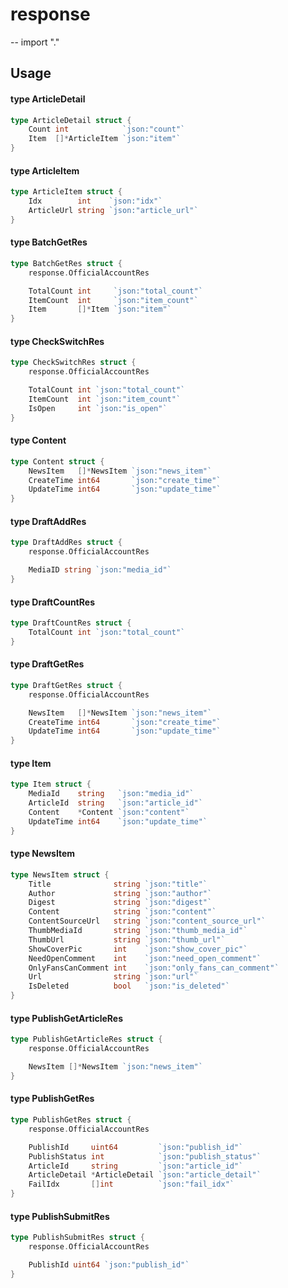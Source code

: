 # response
--
    import "."


## Usage

#### type ArticleDetail

```go
type ArticleDetail struct {
	Count int            `json:"count"`
	Item  []*ArticleItem `json:"item"`
}
```


#### type ArticleItem

```go
type ArticleItem struct {
	Idx        int    `json:"idx"`
	ArticleUrl string `json:"article_url"`
}
```


#### type BatchGetRes

```go
type BatchGetRes struct {
	response.OfficialAccountRes

	TotalCount int     `json:"total_count"`
	ItemCount  int     `json:"item_count"`
	Item       []*Item `json:"item"`
}
```


#### type CheckSwitchRes

```go
type CheckSwitchRes struct {
	response.OfficialAccountRes

	TotalCount int `json:"total_count"`
	ItemCount  int `json:"item_count"`
	IsOpen     int `json:"is_open"`
}
```


#### type Content

```go
type Content struct {
	NewsItem   []*NewsItem `json:"news_item"`
	CreateTime int64       `json:"create_time"`
	UpdateTime int64       `json:"update_time"`
}
```


#### type DraftAddRes

```go
type DraftAddRes struct {
	response.OfficialAccountRes

	MediaID string `json:"media_id"`
}
```


#### type DraftCountRes

```go
type DraftCountRes struct {
	TotalCount int `json:"total_count"`
}
```


#### type DraftGetRes

```go
type DraftGetRes struct {
	response.OfficialAccountRes

	NewsItem   []*NewsItem `json:"news_item"`
	CreateTime int64       `json:"create_time"`
	UpdateTime int64       `json:"update_time"`
}
```


#### type Item

```go
type Item struct {
	MediaId    string   `json:"media_id"`
	ArticleId  string   `json:"article_id"`
	Content    *Content `json:"content"`
	UpdateTime int64    `json:"update_time"`
}
```


#### type NewsItem

```go
type NewsItem struct {
	Title              string `json:"title"`
	Author             string `json:"author"`
	Digest             string `json:"digest"`
	Content            string `json:"content"`
	ContentSourceUrl   string `json:"content_source_url"`
	ThumbMediaId       string `json:"thumb_media_id"`
	ThumbUrl           string `json:"thumb_url"`
	ShowCoverPic       int    `json:"show_cover_pic"`
	NeedOpenComment    int    `json:"need_open_comment"`
	OnlyFansCanComment int    `json:"only_fans_can_comment"`
	Url                string `json:"url"`
	IsDeleted          bool   `json:"is_deleted"`
}
```


#### type PublishGetArticleRes

```go
type PublishGetArticleRes struct {
	response.OfficialAccountRes

	NewsItem []*NewsItem `json:"news_item"`
}
```


#### type PublishGetRes

```go
type PublishGetRes struct {
	response.OfficialAccountRes

	PublishId     uint64         `json:"publish_id"`
	PublishStatus int            `json:"publish_status"`
	ArticleId     string         `json:"article_id"`
	ArticleDetail *ArticleDetail `json:"article_detail"`
	FailIdx       []int          `json:"fail_idx"`
}
```


#### type PublishSubmitRes

```go
type PublishSubmitRes struct {
	response.OfficialAccountRes

	PublishId uint64 `json:"publish_id"`
}
```
